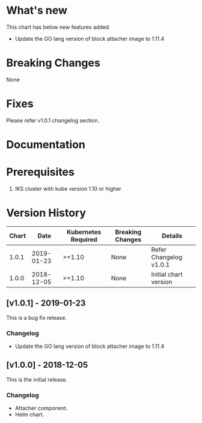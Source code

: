 # What's new

This chart has below new features added

- Update the GO lang version of block attacher image to 1.11.4


# Breaking Changes
None


# Fixes

Please refer v1.0.1 changelog section.


# Documentation
<Link of IBM block attacher needs to be added here>


# Prerequisites

1. IKS cluster with kube version 1.10 or higher


# Version History

| Chart | Date | Kubernetes Required | Breaking Changes | Details                    |
| ----- | ---------- | ------------ | ---------------- | --------------------------- |
| 1.0.1 | 2019-01-23 | >=1.10       | None             | Refer Changelog v1.0.1      |
| 1.0.0 | 2018-12-05 | >=1.10       | None             | Initial chart version       |

## [v1.0.1] - 2019-01-23
This is a bug fix release.

### Changelog
- Update the GO lang version of block attacher image to 1.11.4

## [v1.0.0] - 2018-12-05
This is the initial release.

### Changelog
- Attacher component.
- Helm chart.
